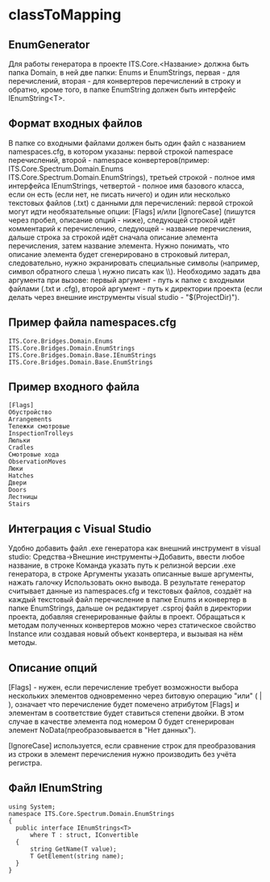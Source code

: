 # classToMapping
EnumGenerator
---------
Для работы генератора в проекте ITS.Core.<Название> должна быть папка Domain, в ней две папки: Enums и EnumStrings, первая - для перечислений, 
вторая - для конвертеров перечислений в строку и обратно, кроме того, в папке EnumString должен быть интерфейс IEnumString\<T>.

Формат входных файлов
---------
В папке со входными файлами должен быть один файл c названием namespaces.cfg, в котором указаны: первой строкой namespace перечислений,
второй - namespace конвертеров(пример: ITS.Core.Spectrum.Domain.Enums ITS.Core.Spectrum.Domain.EnumStrings), третьей строкой - полное имя интерфейса IEnumStrings, четвертой - полное имя базового класса, если он есть (если нет, не писать ничего) и один или несколько текстовых файлов (.txt) с данными для перечислений:
первой строкой могут идти необязательные опции: [Flags] и/или [IgnoreCase] (пишутся через пробел, описание опций - ниже), следующей строкой идёт комментарий к перечислению, 
следующей - название перечисления, дальше строка за строкой идёт сначала описание элемента перечисления, затем название элемента. 
Нужно понимать, что описание элемента будет сгенерировано в строковый литерал, следовательно, нужно экранировать специальные символы 
(например, символ обратного слеша \ нужно писать как \\\\). Необходимо задать два аргумента при вызове: первый аргумент - путь к папке с входными файлами (.txt и .cfg), 
второй аргумент - путь к директории проекта (если делать через внешние инструменты visual studio - "$(ProjectDir)").

Пример файла namespaces.cfg
---------
    ITS.Core.Bridges.Domain.Enums
    ITS.Core.Bridges.Domain.EnumStrings
    ITS.Core.Bridges.Domain.Base.IEnumStrings
    ITS.Core.Bridges.Domain.Base.EnumStrings

Пример входного файла
---------
	[Flags]
	Обустройство
	Arrangements
	Тележки смотровые
	InspectionTrolleys
	Люльки
	Cradles
	Смотровые хода
	ObservationMoves
	Люки
	Hatches
	Двери
	Doors
	Лестницы
	Stairs

Интеграция с Visual Studio
---------
Удобно добавить файл .exe генератора как внешний инструмент в visual studio: Средства->Внешние инструменты->Добавить, ввести любое название,
в строке Команда указать путь к релизной версии .exe генератора, в строке Аргументы указать описанные выше аргументы, нажать галочку Использовать окно вывода.
В результате генератор считывает данные из namespaces.cfg и текстовых файлов, создаёт на каждый текстовый файл перечисление в папке Enums и конвертер в папке EnumStrings, 
дальше он редактирует .csproj файл в директории проекта, добавляя сгенерированные файлы в проект.
Обращаться к методам полученных конвертеров можно через статическое свойство Instance или создавая новый объект конвертера, и вызывая на нём методы.

Описание опций
---------
[Flags] - нужен, если перечисление требует возможности выбора нескольких элементов одновременно через битовую операцию "или" ( | ), 
означает что перечисление будет помечено атрибутом [Flags] и элементам в соответствие будет ставиться степени двойки. В этом случае в качестве элемента под номером 0 будет сгенерирован элемент NoData(преобразовывается в "Нет данных"). 

[IgnoreCase] используется, если сравнение строк для преобразования из строки в элемент перечисления нужно производить без учёта регистра.

Файл IEnumString<T>
---------

	using System;
	namespace ITS.Core.Spectrum.Domain.EnumStrings
	{
      public interface IEnumStrings<T>
          where T : struct, IConvertible
      {
          string GetName(T value);
          T GetElement(string name);
      }
	}


